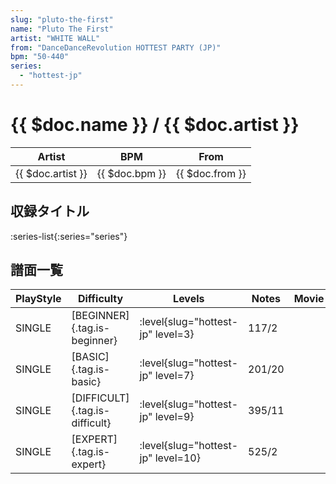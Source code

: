 ```yaml
---
slug: "pluto-the-first"
name: "Pluto The First"
artist: "WHITE WALL"
from: "DanceDanceRevolution HOTTEST PARTY (JP)"
bpm: "50-440"
series:
  - "hottest-jp"
---
```


# {{ $doc.name }} / {{ $doc.artist }}

|Artist|BPM|From|
|------|---|----|
|{{ $doc.artist }}|{{ $doc.bpm }}|{{ $doc.from }}|

## 収録タイトル

:series-list{:series="series"}

## 譜面一覧

|PlayStyle|Difficulty|Levels|Notes|Movie|
|---------|----------|------|-----|-----|
|SINGLE|[BEGINNER]{.tag.is-beginner}|<div class="field is-grouped is-grouped-multiline"> :level{slug="hottest-jp" level=3}</div>|117/2||
|SINGLE|[BASIC]{.tag.is-basic}|<div class="field is-grouped is-grouped-multiline"> :level{slug="hottest-jp" level=7}</div>|201/20||
|SINGLE|[DIFFICULT]{.tag.is-difficult}|<div class="field is-grouped is-grouped-multiline"> :level{slug="hottest-jp" level=9}</div>|395/11||
|SINGLE|[EXPERT]{.tag.is-expert}|<div class="field is-grouped is-grouped-multiline"> :level{slug="hottest-jp" level=10}</div>|525/2||
